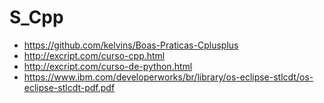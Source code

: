 # S_Cpp
- https://github.com/kelvins/Boas-Praticas-Cplusplus
- http://excript.com/curso-cpp.html
- http://excript.com/curso-de-python.html
- https://www.ibm.com/developerworks/br/library/os-eclipse-stlcdt/os-eclipse-stlcdt-pdf.pdf
